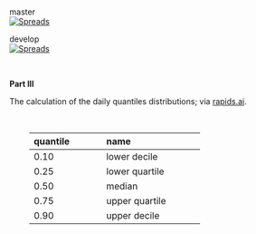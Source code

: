 <br>

master <br>
[![Spreads](https://github.com/enqueter/spreads/actions/workflows/main.yml/badge.svg?branch=master)](https://github.com/enqueter/spreads/actions/workflows/main.yml)

develop <br>
[![Spreads](https://github.com/enqueter/spreads/actions/workflows/main.yml/badge.svg?branch=develop)](https://github.com/enqueter/spreads/actions/workflows/main.yml)

<br>

**Part III**

The calculation of the daily quantiles distributions; via [rapids.ai](https://rapids.ai).

<br>

<table style="width: 60%; border: 0; border-spacing: 5px; margin-left: 35px">
    <colgroup>
        <col span="1" style="width: 6.5%;">
        <col span="1" style="width: 13.5%;">
    </colgroup>
    <thead><tr style="text-align: left"><th>quantile</th><th>name</th></tr></thead>
    <tr><td>0.10</td><td>lower decile</td></tr>
    <tr><td>0.25</td><td>lower quartile</td></tr>
    <tr><td>0.50</td><td>median</td></tr>
    <tr><td>0.75</td><td>upper quartile</td></tr>
    <tr><td>0.90</td><td>upper decile</td></tr>
</table>

<br>
<br>

<br>
<br>

<br>
<br>

<br>
<br>
